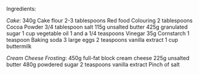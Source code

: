 Ingredients:

*Cake*:
 340g Cake flour
2-3 tablespoons Red food Colouring
2 tablespoons Cocoa Powder
3/4 tablespoon salt
115g unsalted butter
425g granulated sugar
1 cup vegetable oil
1 and a 1/4 teaspoons Vinegar
35g Cornstarch
1 teaspoon Baking soda
3 large eggs
2 teaspoons vanilla extract
1 cup buttermilk

*Cream Cheese Frosting*:
450g full-fat block cream cheese
225g unsalted butter
480g powdered sugar
2 teaspoons vanilla extract
Pinch of salt
